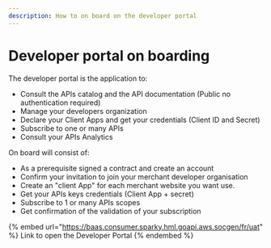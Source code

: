 ```yaml
---
description: How to on board on the developer portal
---
```


# Developer portal on boarding

The developer portal is the application to:

* Consult the APIs catalog and the API documentation (Public no authentication required)
* Manage your developers organization
* Declare your Client Apps and get your credentials (Client ID and Secret)&#x20;
* Subscribe to one or many APIs
* Consult your APIs Analytics

On board will consist of:

* As a prerequisite signed a contract and create an account
* Confirm your invitation to join your merchant developer organisation
* Create an "client App" for each merchant website you want use.
* Get your APIs keys credentials (Client App + secret)
* Subscribe to 1 or many APIs scopes
* Get confirmation of the validation of your subscription&#x20;

{% embed url="https://baas.consumer.sparky.hml.goapi.aws.socgen/fr/uat" %}
Link to open the Developer Portal
{% endembed %}

